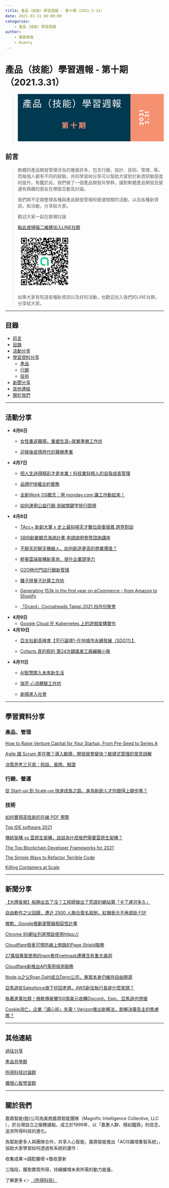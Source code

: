 ```yaml
---
title: 產品（技能）學習週報 - 第十期（2021-3-31）
date: 2021-03-31 00:00:00
categories:
	- 產品（技能）學習週報
author:
	- 嘉鼎智能
	- Huanry
---
```

# 產品（技能）學習週報 - 第十期（2021.3.31）


>![產品技能學習週報](/img/PM-10.png)

## 前言

>軟體的產品開發管理涉及的層面許多，包含行銷、設計、技術、管理...等。而每個人都有不同的經驗，共同學習和分享可以幫助大家對於新資訊敏感度的提升。有鑑於此，我們做了一個產品開發共學群，讓對軟體產品開發及營運有興趣的朋友在裡面互動及討論。
>
>我們將不定期整理各種與產品開發管理和營運相關的活動，以及各種新資訊，和活動，分享給大家。
>
>歡迎大家一起在群裡討論
>
>[點此或掃描二維碼加入LINE社群](https://line.me/ti/g2/Dj4AkbdDsY6o4D_CdDUB6Q)
>
>![產品共學群](/img/產品共學群.jpg)
>
>如果大家有知道各種新資訊以及好的活動，也歡迎加入我們的LINE社群，分享給大家。

---
## 目錄
- [前言](#前言)
- [目錄](#目錄)
- [活動分享](#活動分享)
- [學習資料分享](#學習資料分享)
	- [產品](#產品、管理)
	- [行銷](#行銷、營運)
	- [技術](#技術)
- [新聞分享](#新聞分享)
- [其他連結](#其他連結)
- [關於我們](#關於我們)

---

## 活動分享

- **4月6日**
	- [女性重返職場，重塑生涯~就業準備工作坊](https://www.accupass.com/event/2102150758012340179090)
	
	- [迎接後疫情時代的醫療產業](https://www.accupass.com/event/2103020156022069727590)
- **4月7日**
	- [把人生過得精彩才是本業！科技業斜槓人的自我成長管理](https://www.accupass.com/event/2103180626138949427680)

	- [品牌IP授權合約實務](https://www.accupass.com/event/2102240710321453618561)

	- [全新Work OS概念：用 monday.com 讓工作動起來！](https://www.accupass.com/event/2103240553231598111955)

	- [如何運用公益行銷 突破關鍵字排行困境](https://asknower.kktix.cc/events/359a47d2)
- **4月8日**
	- [TAcc+ 新創大軍 x 史上最斜槓天才數位政委唐鳳 跨界對談](https://www.accupass.com/event/2103090147428537805660)

	- [SBIR創業概念海選計畫 申請說明會暨諮詢講座](https://www.accupass.com/event/2102230634282595276400)

	- [不聊天的聊天機器人，如何創造更高的商業價值？](https://www.accupass.com/event/2103142348068594192730)

	- [輕量雲端架構新革命，提升企業競爭力](https://www.accupass.com/event/2103020257561509747920)
	- [O2O時代門店行銷新管理](https://www.accupass.com/event/2102260117157636541730)

	- [離子阱量子計算工作坊](https://www.accupass.com/event/2103220239168328766710)

	- [Generating 153k in the first year on eCommerce - from Amazon to Shopify](https://www.accupass.com/event/2103150846592130576770)

	- [「Dcard」Cocoaheads Taipei 2021 四月份聚會](https://cocoaheads-taipei.kktix.cc/events/04082021)
- **4月9日**
	- [Google Cloud 在 Kubernetes 上的遊戲架構實作](https://www.accupass.com/event/2102020209191011111617)
- **4月10日**
	- [亞太社創高峰會【平行論壇1-在地城市永續發展（SDG11）】](https://www.accupass.com/event/2103240258308040988630)

	- [Cofacts 真的假的 第24次闢謠者工廠編輯小聚](https://cofacts.kktix.cc/events/cofacteditor24)
- **4月11日**
	- [AI智慧闖入未來新生活](https://www.accupass.com/event/2103100654544786814320)

	- [瑞芳‧心流體驗工作坊](https://www.accupass.com/event/2102281325082281367350)

	- [劇場進入社會](https://www.accupass.com/event/2103170831371433817720)

---
## 學習資料分享
### 產品、管理
[How to Raise Venture Capital for Your Startup, From Pre-Seed to Series A](https://marker.medium.com/how-to-raise-money-its-a-journey-not-an-event-57958df553de)

[Agile 跟 Scrum 差在哪？導入敏捷，開發就會變快？敏捷式管理的常見誤解](https://www.managertoday.com.tw/articles/view/62640)

[決策思考三兄弟：假設、風險、驗證](https://medium.com/brandonlab/assumption-risk-validation-methodology-29a62de13111)

### 行銷、營運

[從 Start-up 到 Scale-up 快速成長之路，身為新創人才你跟得上腳步嗎？](https://medium.com/3pm-lab/start-up-scale-up-taiwan-be0ce3f160aa)

### 技術

[如何實現高性能的在線 PDF 預覽](https://mp.weixin.qq.com/s/Wx_gJLrZftJ_dm2phoUf8g)

[Top IDE software 2021](https://www.webcreek.com/en/blog/technology/top-ides-2021/?ref=hackernoon.com)

[傳統架構 vs 雲原生架構，談談為什麼我們需要雲原生架構？](https://mp.weixin.qq.com/s/zOlQ07dCLRy_cHTTai6V1g)

[The Top Blockchain Developer Frameworks for 2021](https://betterprogramming.pub/the-top-blockchain-developer-frameworks-for-2021-89afa5e7bd04)

[The Simple Ways to Refactor Terrible Code](https://towardsdatascience.com/the-simple-ways-to-refactor-terrible-code-983f563964fc)

[Killing Containers at Scale](https://blog.replit.com/killing-containers-at-scale)

---
## 新聞分享

[【大牌長榮】船開出去了沒？工程師做出了荒謬的網站算「卡了運河多久」](https://buzzorange.com/techorange/2021/03/26/is-that-ship-still-stuck)

[自由軟件之父回歸，遭近 2500 人聯合簽名抵制，紅帽表示不再資助 FSF](https://www.infoq.cn/article/zXUP5pxko4eVoPeKmDlU)

[微軟、Google推動瀏覽器相容性計畫](https://ithome.com.tw/news/143416)

[Chrome 90網址列將預設使用https://](https://ithome.com.tw/news/143428)

[Cloudflare發表可預防線上側錄的Page Shield服務](https://ithome.com.tw/news/143504)

[27萬個專案使用的npm套件netmask遭爆含有重大漏洞](https://ithome.com.tw/news/143516)

[Cloudflare新推出API濫用偵測服務](https://ithome.com.tw/news/143525)

[Node.js之父Ryan Dahl成立Deno公司，專案本身仍維持自由開源](https://ithome.com.tw/news/143533)

[亞馬遜從Salesforce旗下挖回老將，AWS新任執行長是什麼來頭？](https://www.bnext.com.tw/article/61965/amazon-aws-new-ceo)

[執著進軍社群！微軟傳豪擲100億美元收購Discord，Epic、亞馬遜也想搶](https://www.bnext.com.tw/article/61934/microsoft-discord-acquisition-10-billion)

[Cookie消亡，企業「讀心術」失靈！Verizon推出新解法，能解決廣告主的焦慮嗎？](https://www.bnext.com.tw/article/62063/bytedance-ipo)

---
## 其他連結

[過往分享](/categories/產品（技能）學習週報)

[產品共學群](https://line.me/ti/g2/Dj4AkbdDsY6o4D_CdDUB6Q?utm_source=invitation&utm_medium=link_copy&utm_campaign=default)

[所得科技討論群](https://line.me/ti/g2/asPFU-0w4o9MIRSBdb4gtg?utm_source=invitation&utm_medium=link_copy&utm_campaign=default)

[擴增心智學習群](https://line.me/ti/g2/asPFU-0w4o9MIRSBdb4gtg?utm_source=invitation&utm_medium=link_copy&utm_campaign=default)


---

## 關於我們
嘉鼎智能(股)公司為美商嘉鼎智能團隊（Magnific Intelligence Collective, LLC ），於台灣設立之服務據點，成立於1999年，以「嘉惠人群、穩如鐘鼎」的信念，追求所得科技的進化。 

為幫助更多人與團隊合作，共享人心智能，嘉鼎智能推出「ACIS擴增集智系統」，協助大家學習如何透過有系統的運作：

 收集成果->調配擴增->驗收更新

三階段，獲取實質所得，持續擴增未來所需的動力能量。 

了解更多 👉 [（所得科技）](https://acis.magnific.biz)